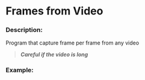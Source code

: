 # Frames from Video

### Description:

Program that capture frame per frame from any video

> _**Careful if the video is long**_


### Example:


